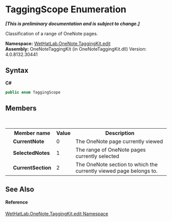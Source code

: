 # TaggingScope Enumeration
 _**\[This is preliminary documentation and is subject to change.\]**_

Classification of a range of OneNote pages.

**Namespace:**&nbsp;<a href="60ca3730-00cd-fce3-4009-523f3952fd9e.md">WetHatLab.OneNote.TaggingKit.edit</a><br />**Assembly:**&nbsp;OneNoteTaggingKit (in OneNoteTaggingKit.dll) Version: 4.0.8132.30441

## Syntax

**C#**<br />
``` C#
public enum TaggingScope
```


## Members
&nbsp;<table><tr><th></th><th>Member name</th><th>Value</th><th>Description</th></tr><tr><td /><td target="F:WetHatLab.OneNote.TaggingKit.edit.TaggingScope.CurrentNote">**CurrentNote**</td><td>0</td><td>The OneNote page currently viewed</td></tr><tr><td /><td target="F:WetHatLab.OneNote.TaggingKit.edit.TaggingScope.SelectedNotes">**SelectedNotes**</td><td>1</td><td>The range of OneNote pages currently selected</td></tr><tr><td /><td target="F:WetHatLab.OneNote.TaggingKit.edit.TaggingScope.CurrentSection">**CurrentSection**</td><td>2</td><td>The OneNote section to which the currently viewed page belongs to.</td></tr></table>

## See Also


#### Reference
<a href="60ca3730-00cd-fce3-4009-523f3952fd9e.md">WetHatLab.OneNote.TaggingKit.edit Namespace</a><br />